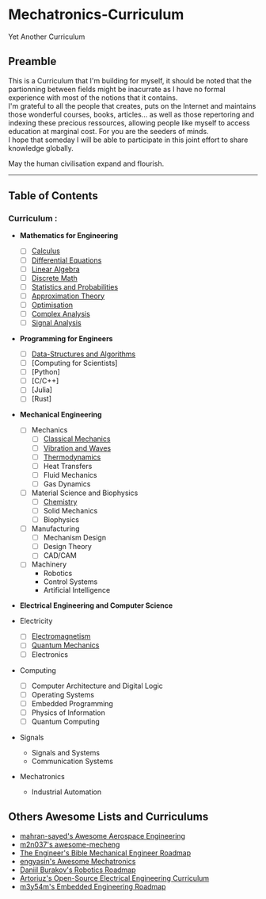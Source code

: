 # Mechatronics-Curriculum

Yet Another Curriculum

## Preamble

This is a Curriculum that I'm building for myself, it should be noted that the partionning between fields might be inacurrate as I have no formal experience with most of the notions
that it contains. \
I'm grateful to all the people that creates, puts on the Internet and maintains those wonderful courses, books, articles... as well as those repertoring and indexing these precious ressources,
allowing people like myself to access education at marginal cost. For you are the seeders of minds. \
I hope that someday I will be able to participate in this joint effort to share knowledge globally.

May the human civilisation expand and flourish.

---

## Table of Contents

### Curriculum :

- **Mathematics for Engineering**

  - [ ] [Calculus](./docs/mathForEng/Calculus.md)
  - [ ] [Differential Equations](./docs/mathForEng/DiffEquations.md)
  - [ ] [Linear Algebra](./docs/mathForEng/LinAlgebra.md)
  - [ ] [Discrete Math](./docs/mathForEng/DiscreteMath.md)
  - [ ] [Statistics and Probabilities](./docs/mathForEng/StatsProbs.md)
  - [ ] [Approximation Theory](./docs/mathForEng/ApproxTheory.md)
  - [ ] [Optimisation](./docs/mathForEng/Optimisation.md)
  - [ ] [Complex Analysis](./docs/mathForEng/CplxAnalysis.md)
  - [ ] [Signal Analysis](./docs/mathForEng/signAnalysis.md)

- **Programming for Engineers**

  - [ ] [Data-Structures and Algorithms](./docs/progForEng/DataStrucAlgo.md)
  - [ ] [Computing for Scientists]
  - [ ] [Python]
  - [ ] [C/C++]
  - [ ] [Julia]
  - [ ] [Rust]

- **Mechanical Engineering**

  - [ ] Mechanics
    - [ ] [Classical Mechanics]()
    - [ ] [Vibration and Waves]()
    - [ ] [Thermodynamics]()
    - [ ] Heat Transfers
    - [ ] Fluid Mechanics
    - [ ] Gas Dynamics
  - [ ] Material Science and Biophysics
    - [ ] [Chemistry]()
    - [ ] Solid Mechanics
    - [ ] Biophysics
  - [ ] Manufacturing
    - [ ] Mechanism Design
    - [ ] Design Theory
    - [ ] CAD/CAM
  - [ ] Machinery
    - Robotics
    - Control Systems
    - Artificial Intelligence

- **Electrical Engineering and Computer Science**

- Electricity
  - [ ] [Electromagnetism](/docs/elecEngCS/Electromagnetism.md)
  - [ ] [Quantum Mechanics](/docs/elecEngCS/QuantumMech.md)
  - [ ] Electronics
- Computing
  - [ ] Computer Architecture and Digital Logic
  - [ ] Operating Systems
  - [ ] Embedded Programming
  - [ ] Physics of Information
  - [ ] Quantum Computing
- Signals

  - Signals and Systems
  - Communication Systems

- Mechatronics

  - Industrial Automation

## Others Awesome Lists and Curriculums

- [mahran-sayed's Awesome Aerospace Engineering ](https://github.com/mahran-sayed/awesome-aerospace-engineering)
- [m2n037's awesome-mecheng](https://github.com/m2n037/awesome-mecheng)
- [The Engineer's Bible Mechanical Engineer Roadmap](https://engineersbible.com/mechanical-engineer-roadmap/)
- [engyasin's Awesome Mechatronics](https://github.com/engyasin/awesome-mechatronics/tree/master)
- [Daniil Burakov's Robotics Roadmap](https://sarrasor.github.io/RoboticsRoadmap/)
- [Artoriuz's Open-Source Electrical Engineering Curriculum](https://github.com/Artoriuz/OSEE)
- [ m3y54m's Embedded Engineering Roadmap](https://github.com/m3y54m/Embedded-Engineering-Roadmap)
